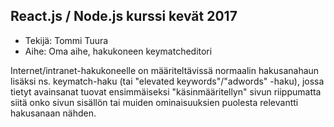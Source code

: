 ## React.js / Node.js kurssi kevät 2017

* Tekijä: Tommi Tuura
* Aihe: Oma aihe, hakukoneen keymatcheditori

Internet/intranet-hakukoneelle on määriteltävissä normaalin 
hakusanahaun lisäksi ns. keymatch-haku (tai "elevated keywords"/"adwords" -haku), 
jossa tietyt avainsanat tuovat ensimmäiseksi "käsinmääritellyn" sivun 
riippumatta siitä onko sivun sisällön tai muiden ominaisuuksien puolesta
relevantti hakusanaan nähden.

